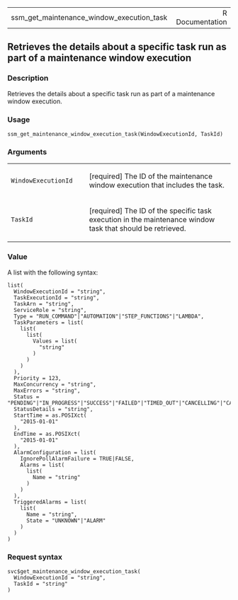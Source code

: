<table style="width: 100%;">
<tbody>
<tr class="odd">
<td>ssm_get_maintenance_window_execution_task</td>
<td style="text-align: right;">R Documentation</td>
</tr>
</tbody>
</table>

## Retrieves the details about a specific task run as part of a maintenance window execution

### Description

Retrieves the details about a specific task run as part of a maintenance
window execution.

### Usage

    ssm_get_maintenance_window_execution_task(WindowExecutionId, TaskId)

### Arguments

<table>
<colgroup>
<col style="width: 35%" />
<col style="width: 65%" />
</colgroup>
<tbody>
<tr class="odd">
<td><code
id="ssm_get_maintenance_window_execution_task_:_WindowExecutionId">WindowExecutionId</code></td>
<td><p>[required] The ID of the maintenance window execution that
includes the task.</p></td>
</tr>
<tr class="even">
<td><code
id="ssm_get_maintenance_window_execution_task_:_TaskId">TaskId</code></td>
<td><p>[required] The ID of the specific task execution in the
maintenance window task that should be retrieved.</p></td>
</tr>
</tbody>
</table>

### Value

A list with the following syntax:

    list(
      WindowExecutionId = "string",
      TaskExecutionId = "string",
      TaskArn = "string",
      ServiceRole = "string",
      Type = "RUN_COMMAND"|"AUTOMATION"|"STEP_FUNCTIONS"|"LAMBDA",
      TaskParameters = list(
        list(
          list(
            Values = list(
              "string"
            )
          )
        )
      ),
      Priority = 123,
      MaxConcurrency = "string",
      MaxErrors = "string",
      Status = "PENDING"|"IN_PROGRESS"|"SUCCESS"|"FAILED"|"TIMED_OUT"|"CANCELLING"|"CANCELLED"|"SKIPPED_OVERLAPPING",
      StatusDetails = "string",
      StartTime = as.POSIXct(
        "2015-01-01"
      ),
      EndTime = as.POSIXct(
        "2015-01-01"
      ),
      AlarmConfiguration = list(
        IgnorePollAlarmFailure = TRUE|FALSE,
        Alarms = list(
          list(
            Name = "string"
          )
        )
      ),
      TriggeredAlarms = list(
        list(
          Name = "string",
          State = "UNKNOWN"|"ALARM"
        )
      )
    )

### Request syntax

    svc$get_maintenance_window_execution_task(
      WindowExecutionId = "string",
      TaskId = "string"
    )
